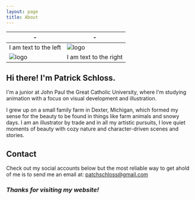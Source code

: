```yaml
---
layout: page
title: About
---
```



| - | - |
|---|---|
| I am text to the left  | ![logo](https://github.com/patchschloss/patchschloss.github.io/assets/14957489/05e73a0e-284f-430f-b452-d4341cb072b2) |
| ![logo](https://github.com/patchschloss/patchschloss.github.io/assets/14957489/eda5d7dc-7dad-4b6f-980c-a16e91918c6b) | I am text to the right |

## Hi there! I'm Patrick Schloss.
I'm a junior at John Paul the Great Catholic University, where I'm studying animation with a focus on visual development and illustration.

I grew up on a small family farm in Dexter, Michigan, which formed my sense for the beauty to be found in things like farm animals and snowy days. I am an illustrator by trade and in all my artistic pursuits, I love quiet moments of beauty with cozy nature and character-driven scenes and stories.

## Contact
Check out my social accounts below but the most reliable way to get ahold of me is to send me an email at: patchschloss@gmail.com

### <em>Thanks for visiting my website!</em>
